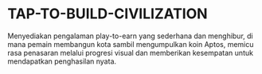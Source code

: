 # TAP-TO-BUILD-CIVILIZATION
Menyediakan pengalaman play-to-earn yang sederhana dan menghibur, di mana pemain membangun kota sambil mengumpulkan koin Aptos, memicu rasa penasaran melalui progresi visual dan memberikan kesempatan untuk mendapatkan penghasilan nyata.
